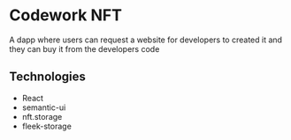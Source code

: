 # Codework NFT
A dapp where users can request a website for developers to created it and they can buy it from the developers code

## Technologies
- React
- semantic-ui
- nft.storage
- fleek-storage